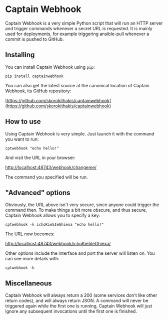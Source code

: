 # Captain Webhook

Captain Webhook is a very simple Python script that will run an HTTP server and trigger commands whenever a secret URL
is requested. It is mainly used for deployments, for example triggering ansible-pull whenever a commit is pushed to
GitHub.

## Installing

You can install Captain Webhook using `pip`:

```
pip install captainwebhook
```

You can also get the latest source at the canonical location of Captain Webhook, its GitHub repository:

[https://github.com/skorokithakis/captainwebhook](https://github.com/skorokithakis/captainwebhook)


## How to use

Using Captain Webhook is very simple. Just launch it with the command you want to run:

```
cptwebhook "echo hello!"
```

And visit the URL in your browser:

[http://localhost:48743/webhook/changeme/](http://localhost:48743/webhook/changeme/)

The command you specified will be run.


## "Advanced" options

Obviously, the URL above isn't very secure, since anyone could trigger the command then. To make things a bit more
obscure, and thus secure, Captain Webhook allows you to specify a key:

```
cptwebhook -k ichoKie5IeGhiexa "echo hello!"
```

The URL now becomes:

[http://localhost:48743/webhook/ichoKie5IeGhiexa/](http://localhost:48743/webhook/ichoKie5IeGhiexa/)

Other options include the interface and port the server will listen on. You can see more details with:

```
cptwebhook -h
```


## Miscellaneous

Captain Webhook will always return a 200 (some services don't like other return codes), and will always return JSON.
A command will never be triggered again while the first one is running, Captain Webhook will just ignore any subsequent
invocations until the first one is finished.
